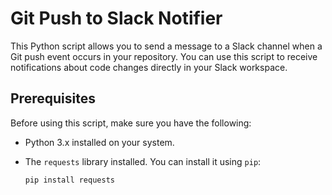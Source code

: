 # Git Push to Slack Notifier

This Python script allows you to send a message to a Slack channel when a Git push event occurs in your repository. You can use this script to receive notifications about code changes directly in your Slack workspace.

## Prerequisites

Before using this script, make sure you have the following:

- Python 3.x installed on your system.
- The `requests` library installed. You can install it using `pip`:

   ```bash
   pip install requests

